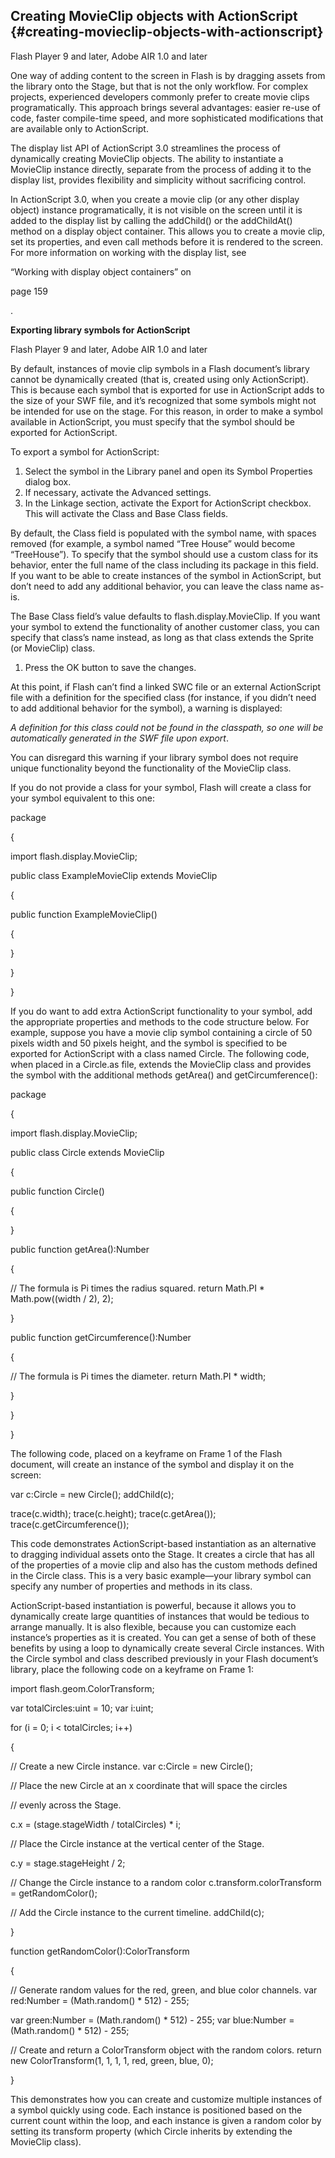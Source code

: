 ## Creating MovieClip objects with ActionScript {#creating-movieclip-objects-with-actionscript}

Flash Player 9 and later, Adobe AIR 1.0 and later

One way of adding content to the screen in Flash is by dragging assets from the library onto the Stage, but that is not the only workflow. For complex projects, experienced developers commonly prefer to create movie clips programatically. This approach brings several advantages: easier re-use of code, faster compile-time speed, and more sophisticated modifications that are available only to ActionScript.

The display list API of ActionScript 3.0 streamlines the process of dynamically creating MovieClip objects. The ability to instantiate a MovieClip instance directly, separate from the process of adding it to the display list, provides flexibility and simplicity without sacrificing control.

In ActionScript 3.0, when you create a movie clip (or any other display object) instance programatically, it is not visible on the screen until it is added to the display list by calling the addChild() or the addChildAt() method on a display object container. This allows you to create a movie clip, set its properties, and even call methods before it is rendered to the screen. For more information on working with the display list, see

“Working with display object containers” on

page 159

.

**Exporting library symbols for ActionScript**

Flash Player 9 and later, Adobe AIR 1.0 and later

By default, instances of movie clip symbols in a Flash document’s library cannot be dynamically created (that is, created using only ActionScript). This is because each symbol that is exported for use in ActionScript adds to the size of your SWF file, and it’s recognized that some symbols might not be intended for use on the stage. For this reason, in order to make a symbol available in ActionScript, you must specify that the symbol should be exported for ActionScript.

To export a symbol for ActionScript:

1.  Select the symbol in the Library panel and open its Symbol Properties dialog box.
2.  If necessary, activate the Advanced settings.
3.  In the Linkage section, activate the Export for ActionScript checkbox. This will activate the Class and Base Class fields.

By default, the Class field is populated with the symbol name, with spaces removed (for example, a symbol named “Tree House” would become “TreeHouse”). To specify that the symbol should use a custom class for its behavior, enter the full name of the class including its package in this field. If you want to be able to create instances of the symbol in ActionScript, but don’t need to add any additional behavior, you can leave the class name as-is.

The Base Class field’s value defaults to flash.display.MovieClip. If you want your symbol to extend the functionality of another customer class, you can specify that class’s name instead, as long as that class extends the Sprite (or MovieClip) class.

1.  Press the OK button to save the changes.

At this point, if Flash can’t find a linked SWC file or an external ActionScript file with a definition for the specified class (for instance, if you didn’t need to add additional behavior for the symbol), a warning is displayed:

_A definition for this class could not be found in the classpath, so one will be automatically generated in the SWF file upon export_.

You can disregard this warning if your library symbol does not require unique functionality beyond the functionality of the MovieClip class.

If you do not provide a class for your symbol, Flash will create a class for your symbol equivalent to this one:

package

{

import flash.display.MovieClip;

public class ExampleMovieClip extends MovieClip

{

public function ExampleMovieClip()

{

}

}

}

If you do want to add extra ActionScript functionality to your symbol, add the appropriate properties and methods to the code structure below. For example, suppose you have a movie clip symbol containing a circle of 50 pixels width and 50 pixels height, and the symbol is specified to be exported for ActionScript with a class named Circle. The following code, when placed in a Circle.as file, extends the MovieClip class and provides the symbol with the additional methods getArea() and getCircumference():

package

{

import flash.display.MovieClip;

public class Circle extends MovieClip

{

public function Circle()

{

}

public function getArea():Number

{

// The formula is Pi times the radius squared. return Math.PI * Math.pow((width / 2), 2);

}

public function getCircumference():Number

{

// The formula is Pi times the diameter. return Math.PI * width;

}

}

}

The following code, placed on a keyframe on Frame 1 of the Flash document, will create an instance of the symbol and display it on the screen:

var c:Circle = new Circle(); addChild(c);

trace(c.width); trace(c.height); trace(c.getArea()); trace(c.getCircumference());

This code demonstrates ActionScript-based instantiation as an alternative to dragging individual assets onto the Stage. It creates a circle that has all of the properties of a movie clip and also has the custom methods defined in the Circle class. This is a very basic example—your library symbol can specify any number of properties and methods in its class.

ActionScript-based instantiation is powerful, because it allows you to dynamically create large quantities of instances that would be tedious to arrange manually. It is also flexible, because you can customize each instance’s properties as it is created. You can get a sense of both of these benefits by using a loop to dynamically create several Circle instances. With the Circle symbol and class described previously in your Flash document’s library, place the following code on a keyframe on Frame 1:

import flash.geom.ColorTransform;

var totalCircles:uint = 10; var i:uint;

for (i = 0; i &lt; totalCircles; i++)

{

// Create a new Circle instance. var c:Circle = new Circle();

// Place the new Circle at an x coordinate that will space the circles

// evenly across the Stage.

c.x = (stage.stageWidth / totalCircles) * i;

// Place the Circle instance at the vertical center of the Stage.

c.y = stage.stageHeight / 2;

// Change the Circle instance to a random color c.transform.colorTransform = getRandomColor();

// Add the Circle instance to the current timeline. addChild(c);

}

function getRandomColor():ColorTransform

{

// Generate random values for the red, green, and blue color channels. var red:Number = (Math.random() * 512) - 255;

var green:Number = (Math.random() * 512) - 255; var blue:Number = (Math.random() * 512) - 255;

// Create and return a ColorTransform object with the random colors. return new ColorTransform(1, 1, 1, 1, red, green, blue, 0);

}

This demonstrates how you can create and customize multiple instances of a symbol quickly using code. Each instance is positioned based on the current count within the loop, and each instance is given a random color by setting its transform property (which Circle inherits by extending the MovieClip class).